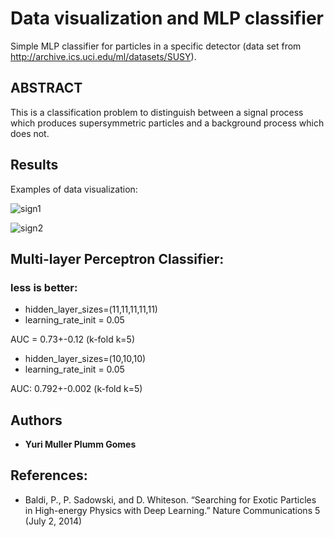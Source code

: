#  Data visualization and MLP classifier

Simple MLP classifier for particles in a specific detector (data set from http://archive.ics.uci.edu/ml/datasets/SUSY).

## ABSTRACT

This is a classification problem to distinguish between a signal process which produces supersymmetric particles and a background process which does not.

## Results

Examples of data visualization:

![sign1](https://user-images.githubusercontent.com/37218817/46367211-62faf800-c653-11e8-91d9-c360adb703fd.png)

![sign2](https://user-images.githubusercontent.com/37218817/46367268-8160f380-c653-11e8-807f-f3ee1a78d9e9.png)


## Multi-layer Perceptron Classifier:

### less is better:

* hidden_layer_sizes=(11,11,11,11,11)
* learning_rate_init = 0.05

AUC = 0.73+-0.12 (k-fold k=5)

* hidden_layer_sizes=(10,10,10)
* learning_rate_init = 0.05

AUC: 0.792+-0.002 (k-fold k=5)


## Authors

* **Yuri Muller Plumm Gomes** 


## References:

* Baldi, P., P. Sadowski, and D. Whiteson. “Searching for Exotic Particles in High-energy Physics with Deep Learning.” Nature Communications 5 (July 2, 2014)
